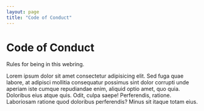 ```yaml
---
layout: page
title: "Code of Conduct"
---
```


# Code of Conduct

Rules for being in this webring.

Lorem ipsum dolor sit amet consectetur adipisicing elit. Sed fuga quae labore, at adipisci mollitia consequatur possimus sint dolor corrupti unde aperiam iste cumque repudiandae enim, aliquid optio amet, quo quia. Doloribus eius atque quis. Odit, culpa saepe! Perferendis, ratione. Laboriosam ratione quod doloribus perferendis? Minus sit itaque totam eius.
